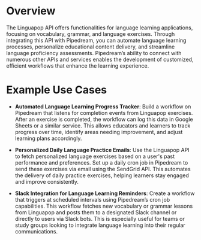 # Overview

The Linguapop API offers functionalities for language learning applications, focusing on vocabulary, grammar, and language exercises. Through integrating this API with Pipedream, you can automate language learning processes, personalize educational content delivery, and streamline language proficiency assessments. Pipedream’s ability to connect with numerous other APIs and services enables the development of customized, efficient workflows that enhance the learning experience.

# Example Use Cases

- **Automated Language Learning Progress Tracker**: Build a workflow on Pipedream that listens for completion events from Linguapop exercises. After an exercise is completed, the workflow can log this data in Google Sheets or a similar service. This allows educators and learners to track progress over time, identify areas needing improvement, and adjust learning plans accordingly.

- **Personalized Daily Language Practice Emails**: Use the Linguapop API to fetch personalized language exercises based on a user's past performance and preferences. Set up a daily cron job in Pipedream to send these exercises via email using the SendGrid API. This automates the delivery of daily practice exercises, helping learners stay engaged and improve consistently.

- **Slack Integration for Language Learning Reminders**: Create a workflow that triggers at scheduled intervals using Pipedream’s cron job capabilities. This workflow fetches new vocabulary or grammar lessons from Linguapop and posts them to a designated Slack channel or directly to users via Slack bots. This is especially useful for teams or study groups looking to integrate language learning into their regular communications.
